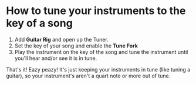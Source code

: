 # How to tune your instruments to the key of a song

1. Add **Guitar Rig** and open up the Tuner.
2. Set the key of your song and enable the **Tune Fork**
3. Play the instrument on the key of the song and tune the instrument until you'll hear and/or see it is in tune.

That's it! Eazy peazy!
It's just keeping your instruments in tune (like tuning a guitar), so your instrument's aren't a quart note or more out of tune.
